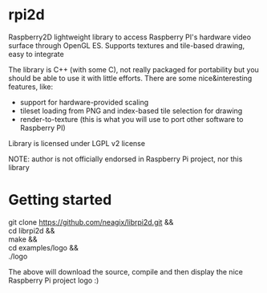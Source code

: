rpi2d
=====

Raspberry2D lightweight library to access Raspberry PI's hardware video surface through OpenGL ES. Supports textures and tile-based drawing, easy to integrate

The library is C++ (with some C), not really packaged for portability but you should be able to use it with little efforts. There are some nice&interesting features, like:

* support for hardware-provided scaling
* tileset loading from PNG and index-based tile selection for drawing
* render-to-texture (this is what you will use to port other software to Raspberry PI)

Library is licensed under LGPL v2 license

NOTE: author is not officially endorsed in Raspberry Pi project, nor this library

Getting started
=====

git clone https://github.com/neagix/librpi2d.git && \
cd librpi2d && \
make && \
cd examples/logo && \
./logo

The above will download the source, compile and then display the
nice Raspberry Pi project logo :)
